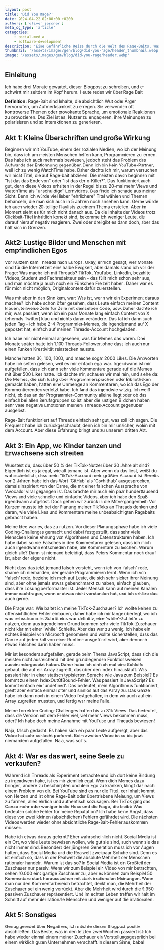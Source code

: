 ```yaml
---
layout: post
title: 'Did You Rage?'
date: 2024-04-22 02:00:00 +0200
authors: ['oliver_jessner']
meta_og_type: 'article'
categories:
    - social-media
    - software-development
description: 'Eine Gefährliche Reise durch die Welt des Rage-Baits. Was ich in den letzten Monaten gelernt habe und wie ich damit umgehe.'
thumbnail: '/assets/images/gen/blog/did-you-rage/header_thumbnail.webp'
image: '/assets/images/gen/blog/did-you-rage/header.webp'
---
```


## Einleitung

Ich habe drei Monate gewartet, diesen Blogpost zu schreiben, und er schwirrt mir seitdem im Kopf herum. Heute reden wir über Rage Bait.

**Definition:**
Rage-Bait sind Inhalte, die absichtlich Wut oder Ärger hervorrufen, um Aufmerksamkeit zu erregen. Sie verwenden oft kontroverse Themen oder provokante Sprache, um emotionale Reaktionen zu provozieren. Das Ziel ist es, Nutzer zu engagieren, ihre Meinungen zu polarisieren und so Interaktionen zu generieren.

## Akt 1: Kleine Überschriften und große Wirkung

Beginnen wir mit YouTube, einem der sozialen Medien, wo ich der Meinung bin, dass ich am meisten Menschen helfen kann, Programmieren zu lernen. Das habe ich auch mehrmals bewiesen, jedoch steht das Problem des Aufwands der Entlohnung gegenüber. Denn ich bin kein YouTube-Partner, weil ich zu wenig WatchTime habe. Daher dachte ich mir, warum versuchen wir nicht Titel, die auf Rage-bait abzielen. Die meisten davon beginnen mit "Ist das das Ende von" oder "Ist das der x-Killer?". Das funktioniert auch gut, denn diese Videos erhalten in der Regel bis zu 20-mal mehr Views und WatchTime als "unschuldige" Lernvideos. Das finde ich schade aus meiner Sicht. Denn ich würde viel lieber "ehrlichere" Titel wählen und Themen behandeln, die man sich auch in 5 Jahren noch ansehen kann. Gerne würde ich auch wieder 20-teilige Playlists zu einem Thema erstellen. Aber im Moment sieht es für mich nicht danach aus. Da die Inhalte der Videos trotz Clickbait-Titel inhaltlich korrekt sind, bekomme ich weniger Leute, die darauf hierauf negativ reagieren.
Zwei oder drei gibt es dann doch, aber das hält sich in Grenzen.

## Akt2: Lustige Bilder und Menschen mit empfindlichen Egos

Vor Kurzem kam Threads nach Europa. Okay, ehrlich gesagt, vier Monate sind für die Internetzeit eine halbe Ewigkeit, aber damals stand ich vor der Frage: Was mache ich mit Threads? TikTok, YouTube, LinkedIn, bezahlte Videos, Student und Fachredakteur sein - das füllt mich schon sehr aus, und man möchte ja auch noch ein Fünkchen Freizeit haben. Daher war es für mich nicht möglich, Originalcontent dafür zu erstellen.

Was mir aber in den Sinn kam, war: Was ist, wenn wir ein Experiment daraus machen? Ich habe schon öfter gesehen, dass Leute einfach meinen Content klauen, teilweise Zeile für Zeile mit demselben Code, usw. Daher dachte ich mir, was passiert, wenn ich ein paar Monate lang einfach Content von X (ehemals Twitter) klau und nichts daran verändere. Das tat ich dann auch jeden Tag - ich habe 2-4 Programmier-Memes, die irgendjemand auf X gepostet hat, einfach auf meinen Threads-Account hochgeladen.

Ich habe mir nicht einmal angesehen, was für Memes das waren. Drei Monate später hatte ich 1.100 Threads-Follower, ohne dass ich auch nur einen Funken Kreativität reinstecken musste.

Manche hatten 30, 100, 1000, und manche sogar 2000 Likes. Die Antworten habe ich selten gelesen, weil es mir einfach egal war. Irgendwann ist mir aufgefallen, dass ich dann sehr viele Kommentare gerade auf die Memes mit über 500 Likes hatte. Ich dachte mir, schauen wir mal rein, und siehe da: Die Memes, die sich lustig über Programmiersprachen oder Bibliotheken gemacht haben, hatten eine Unmenge an Kommentaren, wo ich das Ego der Kommentierenden verletzt habe. Ich fand das irgendwie witzig. Ich weiß nicht, ob das an der Programmier-Community alleine liegt oder ob das einfach bei allen Berufsgruppen so ist, aber die lustigen Bildchen haben sehr viele negative Emotionen meinem Threads-Account gegenüber ausgelöst.

Rage-Bait funktioniert auf Threads einfach sehr gut, was soll ich sagen. Die Frequenz habe ich zurückgeschraubt, denn ich bin mir unsicher, wohin mit dem Account. Aber diese Erfahrung bringt uns zu unserem dritten Akt.

## Akt 3: Ein App, wo Kinder tanzen und Erwachsene sich streiten

Wusstest du, dass über 50 % der TikTok-Nutzer über 30 Jahre alt sind? Eigentlich ist es ja egal, wie alt jemand ist. Aber wenn du das liest, weißt du wahrscheinlich, dass mein TikTok-Account mein größter Account ist. Bereits vor 2 Jahren habe ich das Wort 'GitHub' als 'Gschithub' ausgesprochen, damals inspiriert von der Dame, die mit einer falschen Aussprache von 'Avocado' viral gegangen ist. Das brachte mir auch ein paar hunderttausend Views und viele schnelle und einfache Videos, aber ich habe den Spaß irgendwann aufgelöst. Doch gehen wir zurück in die Mitvergangenheit: Vor Kurzem musste ich bei der Planung meiner TikToks an Threads denken und daran, wie viele Likes und Kommentare meine unbeabsichtigten Ragebaits gebracht haben.

Meine Idee war es, das zu nutzen. Vor dieser Planungsphase habe ich viele Coding-Challenges gemacht und dabei festgestellt, dass sehr viele Menschen keine Ahnung von Algorithmen und Datenstrukturen haben. Ich habe dabei so viel Falsches in den Kommentaren gelesen, dass ich mich auch irgendwann entschieden habe, alle Kommentare zu löschen. Warum gleich alle? Dann ist niemand beleidigt, dass Peters Kommentar noch drauf ist, aber der eigene nicht.

Nicht dass das jetzt jemand falsch versteht, wenn ich von 'falsch' rede, shame ich niemanden, der gerade Programmieren lernt. Wenn ich von 'falsch' rede, beziehe ich mich auf Leute, die sich sehr sicher ihrer Meinung sind, aber ohne jemals etwas gebenchmarkt zu haben, einfach glauben, dass ihre Lösung performanter ist. Jeder Mensch kann auf meinen Kanälen immer nachfragen, wenn er etwas nicht verstanden hat, und ich erkläre das auch gerne.

Die Frage war: Wie baitet ich meine TikTok-Zuschauer? Ich wollte keinen zu offensichtlichen Fehler einbauen, daher habe ich mir lange überlegt, wo ich was reinschummle. Schritt eins war definitiv, eine 'while'-Schleife zu nutzen, denn aus irgendeinem Grund kommen sehr viele TikTok-Zuschauer nicht klar mit einer 'while'-Schleife. Aber das war zu wenig. Ich habe ein echtes Beispiel von Microsoft genommen und wollte sicherstellen, dass das Ganze auf jeden Fall von einer Runtime ausgeführt wird, aber dennoch etwas Falsches darin haben muss.

Mir ist besonders aufgefallen, gerade beim Thema JavaScript, dass sich die meisten nicht ausreichend mit den grundlegenden Funktionsweisen auseinandergesetzt haben. Daher habe ich einfach mal eine Schleife gebaut, die auf ein Array zugreift, das über den Index hinausläuft. Was passiert hier in einer statisch typisierten Sprache wie Java zum Beispiel? Es kommt zu einem IndexOutOfBound-Fehler. Was passiert in JavaScript? Es kommt einfach ein 'undefined'. Das bedeutet, mein Algorithmus funktioniert, greift aber einfach einmal öfter und sinnlos auf das Array zu. Das Ganze habe ich dann noch in einem Video festgehalten, in dem wir auch auf ein Array zugreifen mussten, und fertig war meine Falle.

Meine korrekten Coding-Challenges hatten bis zu 31k Views. Das bedeutet, dass die Version mit dem Fehler viel, viel mehr Views bekommen muss, oder? Ich habe doch meine Annahme mit YouTube und Threads bewiesen!

Naja, falsch gedacht. Es haben sich ein paar Leute aufgeregt, aber das Video hat sehr schlecht performt. Beim zweiten Video ist es bis jetzt niemandem aufgefallen. Naja, was soll's.

## Akt 4: War es das wert, seine Seele zu verkaufen?

Während ich Threads als Experiment betrachte und ich dort keine Bindung zu irgendwem habe, ist es mir ziemlich egal. Wenn dich Memes dazu bringen, andere zu beschimpfen und dein Ego zu kränken, klingt das nach einem Problem von dir. Bei YouTube sind es nur die Titel, der Inhalt kommt von Herzen und ist ohne Rage-Bait oder übertriebene Meinung, um Views zu farmen, alles ehrlich und authentisch sozusagen. Bei TikTok ging das Ganze mehr oder weniger in die Hose und die Frage, die bleibt: Was bedeuten solche Fehler für meine Reputation? Ich habe keine Angst, dass diese von zwei kleinen (absichtlichen) Fehlern gefährdet wird. Die nächsten Videos werden wieder ohne absichtliche Rage-Bait-Fehler auskommen müssen.

Habe ich etwas daraus gelernt? Eher wahrscheinlich nicht. Social Media ist ein Ort, wo viele Leute beweisen wollen, wie gut sie sind, auch wenn sie das nicht immer sind. Besonders der jüngeren Generation muss ich vor Augen halten, dass Social Media und die Realwelt zwei paar Schuhe sind. Denn es ist einfach so, dass in der Realwelt die absolute Mehrheit der Menschen rationaler handeln. Warum ist das so? In Social Media ist ein Großteil der Zuschauer nur passiv. Wenn wir zum Beispiel ein Video von mir betrachten, sehen 10.000 einzigartige Zuschauer zu, aber es können zum Beispiel 50 Kommentare stark herausstechen mit stark irrationalen Meinungen. Wenn man nur den Kommentarbereich betrachtet, denkt man, die Mehrheit der Zuschauer sei ein wenig verrückt. Aber die Mehrheit wird durch die 9.950 passiven Zuschauer repräsentiert. Und im echten Leben treffen wir halt im Schnitt auf mehr der rationale Menschen und weniger auf die irrationalen.

## Akt 5: Sonstiges

Genug geredet über Negatives, ich möchte diesen Blogpost positiv abschließen. Das Beste, was in den letzten zwei Wochen passiert ist: Ich habe wieder einmal einem meiner Zuschauer ein Vorstellungsgespräch bei einem wirklich guten Unternehmen verschafft.In diesem Sinne, baba!
